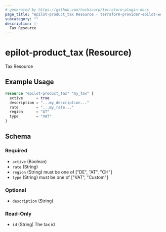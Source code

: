 ```yaml
---
# generated by https://github.com/hashicorp/terraform-plugin-docs
page_title: "epilot-product_tax Resource - terraform-provider-epilot-workflow"
subcategory: ""
description: |-
  Tax Resource
---
```


# epilot-product_tax (Resource)

Tax Resource

## Example Usage

```terraform
resource "epilot-product_tax" "my_tax" {
  active      = true
  description = "...my_description..."
  rate        = "...my_rate..."
  region      = "AT"
  type        = "VAT"
}
```

<!-- schema generated by tfplugindocs -->
## Schema

### Required

- `active` (Boolean)
- `rate` (String)
- `region` (String) must be one of ["DE", "AT", "CH"]
- `type` (String) must be one of ["VAT", "Custom"]

### Optional

- `description` (String)

### Read-Only

- `id` (String) The tax id


